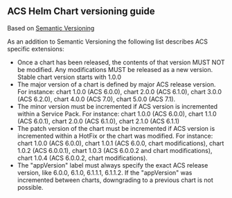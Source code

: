 ## ACS Helm Chart versioning guide

Based on [Semantic Versioning](https://semver.org)

As an addition to Semantic Versioning the following list describes ACS specific extensions:
* Once a chart has been released, the contents of that version MUST NOT be modified. Any modifications MUST be released as a new version. Stable chart version starts with 1.0.0
* The major version of a chart is defined by major ACS release version. For instance: chart 1.0.0 (ACS 6.0.0), chart 2.0.0 (ACS 6.1.0), chart 3.0.0 (ACS 6.2.0), chart 4.0.0 (ACS 7.0), chart 5.0.0 (ACS 7.1).
* The minor version must be incremented if ACS version is incremented within a Service Pack. For instance: chart 1.0.0 (ACS 6.0.0), chart 1.1.0 (ACS 6.0.1), chart 2.0.0 (ACS 6.1.0), chart 2.1.0 (ACS 6.1.1)
* The patch version of the chart must be incremented if ACS version is incremented within a HotFix or the chart was modified. For instance: chart 1.0.0 (ACS 6.0.0), chart 1.0.1 (ACS 6.0.0, chart modifications), chart 1.0.2 (ACS 6.0.0.1), chart 1.0.3 (ACS 6.0.0.2 and chart modifications), chart 1.0.4 (ACS 6.0.0.2, chart modifications).
* The "appVersion" label must always specify the exact ACS release version, like 6.0.0, 6.1.0, 6.1.1.1, 6.1.1.2. If the "appVersion" was incremented between charts, downgrading to a previous chart is not possible.
